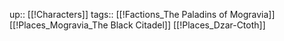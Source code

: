 up:: [[!Characters]]
tags:: [[!Factions_The Paladins of Mogravia]] [[!Places_Mogravia_The Black Citadel]] [[!Places_Dzar-Ctoth]]
